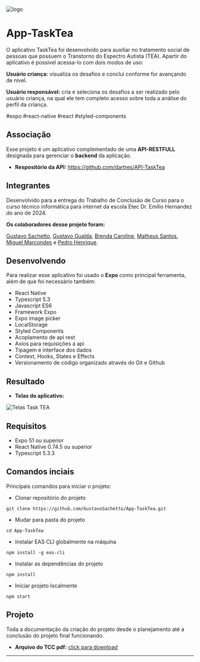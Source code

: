 ![logo](https://github.com/user-attachments/assets/a336d2f8-6a5a-4501-9812-0135d0dc4f36)

# App-TaskTea
O aplicativo TaskTea foi desenvolvido para auxiliar no tratamento social de pessoas que possuem o Transtorno do Espectro Autista (TEA). Apartir do aplicativo é possivel acessa-lo com dois modos de uso:

__Usuário criança:__ visualiza os desafios e concluí conforme for avançando de nível.

__Usuário responsável:__ cria e seleciona os desafios a ser realizado pelo usuário criança, na qual ele tem completo acesso sobre toda a análise do perfil da criança.

#expo #react-native #react #styled-components

## Associação
Esse projeto é um aplicativo complementado de uma __API-RESTFULL__ designada para gerenciar o __backend__ da aplicação.
- __Respositório da API:__ https://github.com/dartres/API-TaskTea

## Integrantes
Desenvolvido para a entrega do Trabalho de Conclusão de Curso para o curso técnico informática para internet da escola Etec Dr. Emílio Hernandez do ano de 2024.

__Os colaboradores desse projeto foram:__ 

<a href="https://github.com/GustavoSachetto" target="_blank">Gustavo Sachetto</a>, 
<a href="https://github.com/iCrowleySHR" target="_blank">Gustavo Gualda</a>, 
<a href="https://github.com/dartres" target="_blank">Brenda Caroline</a>,
<a href="https://github.com/matheussantosrodrigues" target="_blank">Matheus Santos</a>,
<a href="https://github.com/Miguelzzzz" target="_blank">Miguel Marcondes</a> e 
<a href="https://github.com/phpparker" target="_blank">Pedro Henrique</a>.

## Desenvolvendo
Para realizar esse aplicativo foi usado o __Expo__ como principal ferramenta, além de que foi necessário também:
- React Native
- Typescript 5.3
- Javascript ES6
- Framework Expo
- Expo image picker
- LocalStorage
- Styled Components
- Acoplamento de api rest
- Axios para requisições a api
- Tipagem e interface dos dados
- Context, Hooks, States e Effects
- Versionamento de código organizado através do Git e Github

## Resultado
- __Telas do aplicativo:__
  
![Telas Task TEA](https://github.com/user-attachments/assets/338dfe17-9aec-48ad-bded-6b4e799af1d5)

## Requisitos
- Expo 51 ou superior
- React Native 0.74.5 ou superior
- Typescript 5.3.3

## Comandos inciais
Principais comandos para iniciar o projeto:

- Clonar repositório do projeto
```
git clone https://github.com/GustavoSachetto/App-TaskTea.git
```

- Mudar para pasta do projeto
```
cd App-TaskTea
```

- Instalar EAS CLI globalmente na máquina
```
npm install -g eas-cli
```

- Instalar as dependências do projeto
```
npm install
```

- Iniciar projeto localmente
```
npm start
```

## Projeto
Toda a documentação da criação do projeto desde o planejamento até a conclusão do projeto final funcionando.

- __Arquivo do TCC pdf:__ [click para download](https://github.com/user-attachments/files/17969719/Documentacao.TCC.TaskTea.pdf)

*****************
